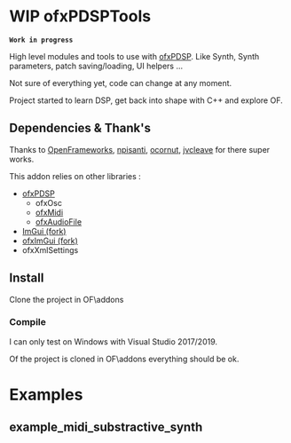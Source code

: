 # WIP ofxPDSPTools

**`Work in progress`**    

High level modules and tools to use with [ofxPDSP](https://github.com/npisanti/ofxPDSP). Like Synth, Synth parameters, patch saving/loading, UI helpers ... 

Not sure of everything yet, code can change at any moment.

Project started to learn DSP, get back into shape with C++ and explore OF.

## Dependencies & Thank's

Thanks to [OpenFrameworks](https://openframeworks.cc/), [npisanti](https://github.com/npisanti), [ocornut](https://github.com/ocornut), [jvcleave](https://github.com/jvcleave) for there super works.

This addon relies on other libraries :

- [ofxPDSP](https://github.com/npisanti/ofxPDSP)
   - ofxOsc
   - [ofxMidi]()
   - [ofxAudioFile]()
- [ImGui (fork)](https://github.com/MacFurax/imgui)
- [ofxImGui (fork)](https://github.com/MacFurax/ofxImGui)
- ofxXmlSettings

## Install
Clone the project in OF\addons

### Compile

I can only test on Windows with Visual Studio 2017/2019.

Of the project is cloned in OF\addons everything should be ok.


# Examples
## example_midi_substractive_synth










